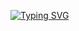 [![Typing SVG](https://readme-typing-svg.herokuapp.com?size=28&color=F70000&background=0F0EFF&lines=Assalamualaikum+Everyone+;Welcome+MY+Profile+%F0%9F%98%9A%F0%9F%98%8D%F0%9F%99%8B%E2%80%8D%E2%99%80%EF%B8%8F;Hello+World+Im+RIPON+HASAN+;Please+Follow+MY+Github+%F0%9F%98%98;MY+SOT+NAMES+R140N%F0%9F%A5%B5%F0%9F%98%BC%F0%9F%98%BE;Relationship+Single+%F0%9F%98%81%F0%9F%98%9C%F0%9F%A4%AA;Age+17%2B+%F0%9F%98%AC%F0%9F%A7%90%F0%9F%A5%B1;Facebook+MD+NANU+MIAH+;Facebook++Page+R140N+;Whatsapp+01822695844;Fucking+All+programmer+;This+Report+Master+a+Monster+;DMCA+Experts+a+Monster;RIPON+Not+Name+it%E2%80%99s+a+Brand%F0%9F%98%8F+)](https://git.io/typing-svg)
